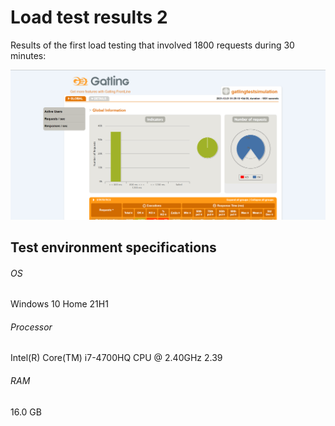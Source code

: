 # Load test results 2

Results of the first load testing that involved 1800 requests during 30 minutes:

![Load test result 2](load_test_result2.png)

## Test environment specifications
###### OS
Windows 10 Home 21H1
###### Processor
Intel(R) Core(TM) i7-4700HQ CPU @ 2.40GHz   2.39
###### RAM
16.0 GB
